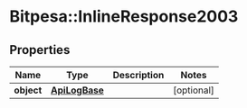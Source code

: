 # Bitpesa::InlineResponse2003

## Properties
Name | Type | Description | Notes
------------ | ------------- | ------------- | -------------
**object** | [**ApiLogBase**](ApiLogBase.md) |  | [optional] 


